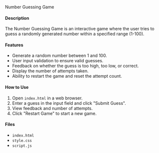 Number Guessing Game

#### Description
The Number Guessing Game is an interactive game where the user tries to guess a randomly generated number within a specified range (1-100).
#### Features
- Generate a random number between 1 and 100.
- User input validation to ensure valid guesses.
- Feedback on whether the guess is too high, too low, or correct.
- Display the number of attempts taken.
- Ability to restart the game and reset the attempt count.

#### How to Use
1. Open `index.html` in a web browser.
2. Enter a guess in the input field and click "Submit Guess".
3. View feedback and number of attempts.
4. Click "Restart Game" to start a new game.

#### Files
- `index.html`
- `style.css`
- `script.js`